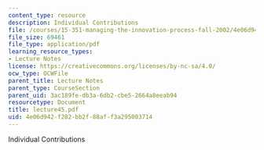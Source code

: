 ```yaml
---
content_type: resource
description: Individual Contributions
file: /courses/15-351-managing-the-innovation-process-fall-2002/4e06d942f202bb2f88aff3a295003714_lecture45.pdf
file_size: 69461
file_type: application/pdf
learning_resource_types:
- Lecture Notes
license: https://creativecommons.org/licenses/by-nc-sa/4.0/
ocw_type: OCWFile
parent_title: Lecture Notes
parent_type: CourseSection
parent_uid: 3ac189fe-db3a-6db2-cbe5-2664a8eeab94
resourcetype: Document
title: lecture45.pdf
uid: 4e06d942-f202-bb2f-88af-f3a295003714
---
```

Individual Contributions